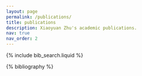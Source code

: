 ```yaml
---
layout: page
permalink: /publications/
title: publications
description: Xiaoyuan Zhu's academic publications.
nav: true
nav_order: 2
---
```


<!-- _pages/publications.md -->

<!-- Bibsearch Feature -->

{% include bib_search.liquid %}

<div class="publications">

{% bibliography %}

</div>

